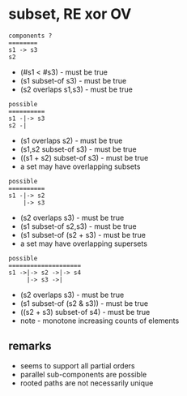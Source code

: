 
<!-- ======================================================================= -->
# subset, RE xor OV

```
components ?
========
s1 -> s3
s2
```

* (#s1 < #s3) - must be true
* (s1 subset-of s3) - must be true
* (s2 overlaps s1,s3) - must be true

```
possible
==========
s1 -|-> s3
s2 -|
```

* (s1 overlaps s2) - must be true
* (s1,s2 subset-of s3) - must be true
* ((s1 + s2) subset-of s3) - must be true
* a set may have overlapping subsets

```
possible
==========
s1 -|-> s2
    |-> s3
```

* (s2 overlaps s3) - must be true
* (s1 subset-of s2,s3) - must be true
* (s1 subset-of (s2 + s3) - must be true
* a set may have overlapping supersets

```
possible
====================
s1 ->|-> s2 ->|-> s4
     |-> s3 ->|
```

* (s2 overlaps s3) - must be true
* (s1 subset-of (s2 & s3)) - must be true
* ((s2 + s3) subset-of s4) - must be true
* note - monotone increasing counts of elements

<!-- ======================================================================= -->
## remarks

* seems to support all partial orders
* parallel sub-components are possible
* rooted paths are not necessarily unique
